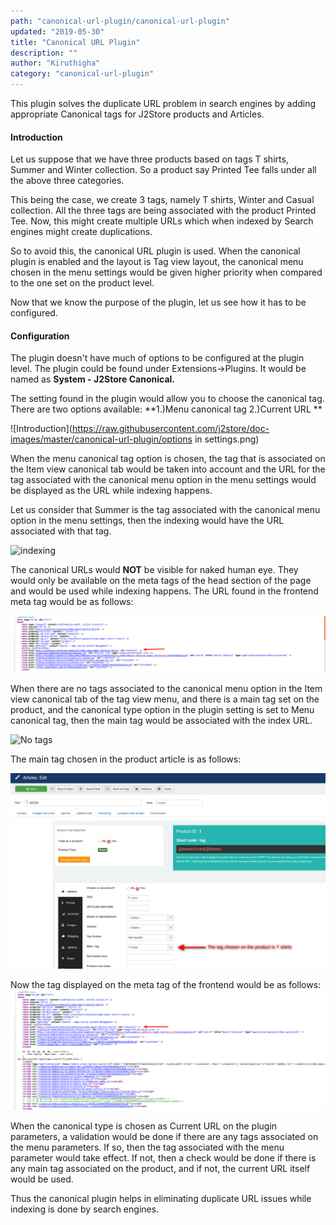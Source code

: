```yaml
---
path: "canonical-url-plugin/canonical-url-plugin"
updated: "2019-05-30"
title: "Canonical URL Plugin"
description: ""
author: "Kiruthigha"
category: "canonical-url-plugin"
---
```

This plugin solves the duplicate URL problem in search engines by adding appropriate Canonical tags for J2Store products and Articles. 

####  Introduction

Let us suppose that  we have three products based on tags T shirts, Summer and Winter collection.
So a product say Printed Tee falls under all the above three categories.

This being the case, we create 3 tags, namely T shirts, Winter and Casual collection.
All the three tags are being associated with the product Printed Tee.
Now, this might create multiple URLs which when indexed by Search engines might create duplications.

So to avoid this, the canonical URL plugin is used.
When the canonical plugin is enabled and the layout is Tag view layout, the canonical menu chosen in the menu settings would be given higher priority when compared to the one set on the product level. 

Now that we know the purpose of the plugin, let us see how it has to be configured.

#### Configuration

The plugin doesn't have much of options to be configured at the plugin level.
The plugin could be found under Extensions->Plugins. It would be named as **System - J2Store Canonical.**
 
The setting found in the plugin would allow you to choose the canonical tag. There are two options available:
                **1.)Menu canonical tag
                   2.)Current URL **
                   
  ![Introduction](https://raw.githubusercontent.com/j2store/doc-images/master/canonical-url-plugin/options in settings.png)

When the menu canonical tag option is chosen, the tag that is associated on the Item view canonical tab would be taken into account and the URL for the tag associated with the canonical menu option in the menu settings would be displayed as the URL while indexing happens.
            
Let us consider that Summer is the tag associated with the canonical menu option in the menu settings, then the indexing would have the URL associated with that tag.

![indexing](https://raw.githubusercontent.com/j2store/doc-images/master/canonical-url-plugin/screenshot-localhost-2018-07-25-18-09-34.png)

The canonical URLs would **NOT**  be visible for naked human eye. They would only be available on the meta tags of the head section of the page and would be used while indexing happens. The URL found in the frontend meta tag would be as follows:

![Frontend meta](https://raw.githubusercontent.com/j2store/doc-images/master/canonical-url-plugin/Selection_078.png)
 

When there are no tags associated to the canonical menu option in the Item view canonical tab of the tag view menu, and there is a main tag set on the product, and the canonical type option in the plugin setting is set to Menu canonical tag, then the main tag would  be associated with the index URL.

![No tags](https://raw.githubusercontent.com/j2store/doc-images/master/canonical-url-plugin/screenshot-localhost-2018-07-25-17-50-17.png)

The main tag chosen in the product article is as follows:

![](https://raw.githubusercontent.com/j2store/doc-images/master/canonical-url-plugin/screenshot-localhost-2018-07-25-18-27-58.png)

Now the tag displayed on the meta tag of the frontend would be as follows:
![meta tag](https://raw.githubusercontent.com/j2store/doc-images/master/canonical-url-plugin/Selection_079.png)

When the canonical type is chosen as Current URL on the plugin parameters, a validation would be done if there are any tags associated on the menu parameters.
If so, then the tag associated with the menu parameter would take effect.
If not, then a check would be done if there is any main tag associated on the product, and if not, the current URL itself would be used.

Thus the canonical plugin helps in eliminating duplicate URL issues while indexing is done by search engines. 